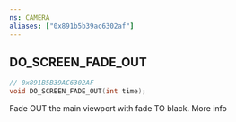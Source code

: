 ```yaml
---
ns: CAMERA
aliases: ["0x891b5b39ac6302af"]
---
```

## DO_SCREEN_FADE_OUT

```c
// 0x891B5B39AC6302AF
void DO_SCREEN_FADE_OUT(int time);
```

Fade OUT the main viewport with fade TO black. More info

